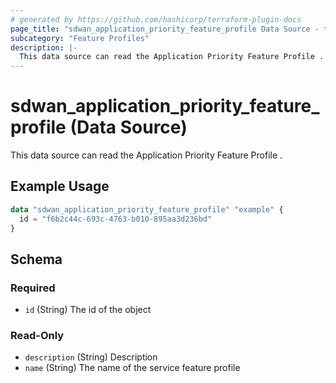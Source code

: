 ```yaml
---
# generated by https://github.com/hashicorp/terraform-plugin-docs
page_title: "sdwan_application_priority_feature_profile Data Source - terraform-provider-sdwan"
subcategory: "Feature Profiles"
description: |-
  This data source can read the Application Priority Feature Profile .
---
```


# sdwan_application_priority_feature_profile (Data Source)

This data source can read the Application Priority Feature Profile .

## Example Usage

```terraform
data "sdwan_application_priority_feature_profile" "example" {
  id = "f6b2c44c-693c-4763-b010-895aa3d236bd"
}
```

<!-- schema generated by tfplugindocs -->
## Schema

### Required

- `id` (String) The id of the object

### Read-Only

- `description` (String) Description
- `name` (String) The name of the service feature profile
